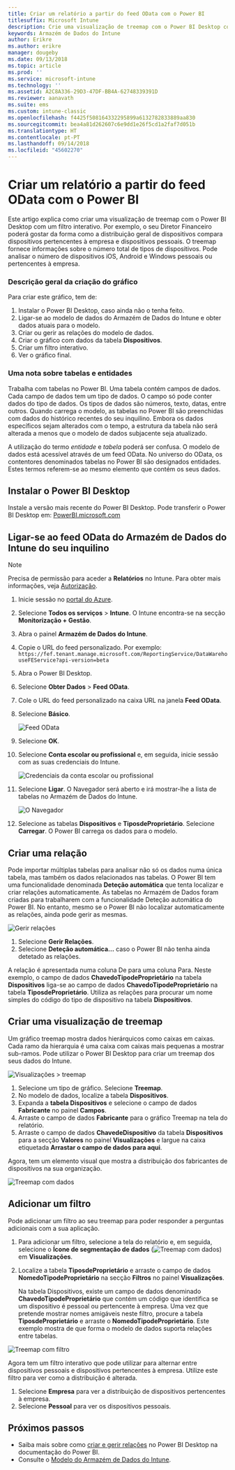 ```yaml
---
title: Criar um relatório a partir do feed OData com o Power BI
titlesuffix: Microsoft Intune
description: Crie uma visualização de treemap com o Power BI Desktop com um filtro interativo da API do Armazém de Dados do Microsoft Intune.
keywords: Armazém de Dados do Intune
author: Erikre
ms.author: erikre
manager: dougeby
ms.date: 09/13/2018
ms.topic: article
ms.prod: ''
ms.service: microsoft-intune
ms.technology: ''
ms.assetid: A2C8A336-29D3-47DF-BB4A-62748339391D
ms.reviewer: aanavath
ms.suite: ems
ms.custom: intune-classic
ms.openlocfilehash: f4425f508164332295899a6132782833889aa830
ms.sourcegitcommit: bea4a81d262607c6e9dd1e26f5cd1a2faf7d051b
ms.translationtype: HT
ms.contentlocale: pt-PT
ms.lasthandoff: 09/14/2018
ms.locfileid: "45602270"
---
```

# <a name="create-a-report-from-the-odata-feed-with-power-bi"></a>Criar um relatório a partir do feed OData com o Power BI

Este artigo explica como criar uma visualização de treemap com o Power BI Desktop com um filtro interativo. Por exemplo, o seu Diretor Financeiro poderá gostar da forma como a distribuição geral de dispositivos compara dispositivos pertencentes à empresa e dispositivos pessoais. O treemap fornece informações sobre o número total de tipos de dispositivos. Pode analisar o número de dispositivos iOS, Android e Windows pessoais ou pertencentes à empresa.

### <a name="overview-of-creating-the-chart"></a>Descrição geral da criação do gráfico

Para criar este gráfico, tem de:
1. Instalar o Power BI Desktop, caso ainda não o tenha feito.
2. Ligar-se ao modelo de dados do Armazém de Dados do Intune e obter dados atuais para o modelo.
3. Criar ou gerir as relações do modelo de dados.
4. Criar o gráfico com dados da tabela **Dispositivos**.
5. Criar um filtro interativo.
6. Ver o gráfico final.

### <a name="a-note-about-tables-and-entities"></a>Uma nota sobre tabelas e entidades

Trabalha com tabelas no Power BI. Uma tabela contém campos de dados. Cada campo de dados tem um tipo de dados. O campo só pode conter dados do tipo de dados. Os tipos de dados são números, texto, datas, entre outros. Quando carrega o modelo, as tabelas no Power BI são preenchidas com dados do histórico recentes do seu inquilino. Embora os dados específicos sejam alterados com o tempo, a estrutura da tabela não será alterada a menos que o modelo de dados subjacente seja atualizado.

A utilização do termo _entidade_ e _tabela_ poderá ser confusa. O modelo de dados está acessível através de um feed OData. No universo do OData, os contentores denominados tabelas no Power BI são designados entidades. Estes termos referem-se ao mesmo elemento que contém os seus dados.

## <a name="install-power-bi-desktop"></a>Instalar o Power BI Desktop

Instale a versão mais recente do Power BI Desktop. Pode transferir o Power BI Desktop em: [PowerBI.microsoft.com](https://powerbi.microsoft.com/desktop)

## <a name="connect-to-the-odata-feed-for-the-intune-data-warehouse-for-your-tenant"></a>Ligar-se ao feed OData do Armazém de Dados do Intune do seu inquilino

> [!Note]  
> Precisa de permissão para aceder a **Relatórios** no Intune. Para obter mais informações, veja [Autorização](reports-api-url.md).

1. Inicie sessão no [portal do Azure](https://portal.azure.com).
2. Selecione **Todos os serviços** > **Intune**. O Intune encontra-se na secção **Monitorização + Gestão**.
3. Abra o painel **Armazém de Dados do Intune**.
4. Copie o URL do feed personalizado. Por exemplo: `https://fef.tenant.manage.microsoft.com/ReportingService/DataWarehouseFEService?api-version=beta`
5. Abra o Power BI Desktop.
6. Selecione **Obter Dados** > **Feed OData**.
7. Cole o URL do feed personalizado na caixa URL na janela **Feed OData**.
8. Selecione **Básico**.

    ![Feed OData](media/reports-create-01-odatafeed.png)

9. Selecione **OK**.
10. Selecione **Conta escolar ou profissional** e, em seguida, inicie sessão com as suas credenciais do Intune.

    ![Credenciais da conta escolar ou profissional](media/reports-create-02-org-account.png)

11. Selecione **Ligar**. O Navegador será aberto e irá mostrar-lhe a lista de tabelas no Armazém de Dados do Intune.

    ![O Navegador](media/reports-create-02-loadentities.png)

12. Selecione as tabelas **Dispositivos** e **TiposdeProprietário**.  Selecione **Carregar**. O Power BI carrega os dados para o modelo.

## <a name="create-a-relationship"></a>Criar uma relação

Pode importar múltiplas tabelas para analisar não só os dados numa única tabela, mas também os dados relacionados nas tabelas.  O Power BI tem uma funcionalidade denominada **Deteção automática** que tenta localizar e criar relações automaticamente. As tabelas no Armazém de Dados foram criadas para trabalharem com a funcionalidade Deteção automática do Power BI. No entanto, mesmo se o Power BI não localizar automaticamente as relações, ainda pode gerir as mesmas.

![Gerir relações](media/reports-create-03-managerelationships.png)

1. Selecione **Gerir Relações**.
2. Selecione **Deteção automática...** caso o Power BI não tenha ainda detetado as relações.

A relação é apresentada numa coluna De para uma coluna Para. Neste exemplo, o campo de dados **ChavedoTipodeProprietário** na tabela **Dispositivos** liga-se ao campo de dados **ChavedoTipodeProprietário** na tabela **TiposdeProprietário**. Utiliza as relações para procurar um nome simples do código do tipo de dispositivo na tabela **Dispositivos**.

## <a name="create-a-treemap-visualization"></a>Criar uma visualização de treemap

Um gráfico treemap mostra dados hierárquicos como caixas em caixas. Cada ramo da hierarquia é uma caixa com caixas mais pequenas a mostrar sub-ramos. Pode utilizar o Power BI Desktop para criar um treemap dos seus dados do Intune.

![Visualizações > treemap](media/reports-create-03-treemap.png)

1. Selecione um tipo de gráfico. Selecione **Treemap**.
2. No modelo de dados, localize a tabela **Dispositivos**.
3. Expanda a **tabela Dispositivos** e selecione o campo de dados **Fabricante** no painel **Campos**.
4. Arraste o campo de dados **Fabricante** para o gráfico Treemap na tela do relatório.
5. Arraste o campo de dados **ChavedeDispositivo** da tabela **Dispositivos** para a secção **Valores** no painel **Visualizações** e largue na caixa etiquetada **Arrastar o campo de dados para aqui**.  

Agora, tem um elemento visual que mostra a distribuição dos fabricantes de dispositivos na sua organização.

![Treemap com dados](media/reports-create-06-treemapwdata.png)

## <a name="add-a-filter"></a>Adicionar um filtro

Pode adicionar um filtro ao seu treemap para poder responder a perguntas adicionais com a sua aplicação.


1. Para adicionar um filtro, selecione a tela do relatório e, em seguida, selecione o **Ícone de segmentação de dados** (![Treemap com dados](media/reports-create-slicer.png)) em **Visualizações**.
2. Localize a tabela **TiposdeProprietário** e arraste o campo de dados **NomedoTipodeProprietário** na secção **Filtros** no painel **Visualizações**.  

   Na tabela Dispositivos, existe um campo de dados denominado **ChavedoTipodeProprietário** que contém um código que identifica se um dispositivo é pessoal ou pertencente à empresa. Uma vez que pretende mostrar nomes amigáveis neste filtro, procure a tabela **TiposdeProprietário** e arraste o **NomedoTipodeProprietário**. Este exemplo mostra de que forma o modelo de dados suporta relações entre tabelas.

![Treemap com filtro](media/reports-create-08_ownertype.png)

Agora tem um filtro interativo que pode utilizar para alternar entre dispositivos pessoais e dispositivos pertencentes à empresa. Utilize este filtro para ver como a distribuição é alterada.

1. Selecione **Empresa** para ver a distribuição de dispositivos pertencentes à empresa.
2. Selecione **Pessoal** para ver os dispositivos pessoais.

## <a name="next-steps"></a>Próximos passos

 - Saiba mais sobre como [criar e gerir relações](https://powerbi.microsoft.com/documentation/powerbi-desktop-create-and-manage-relationships/) no Power BI Desktop na documentação do Power BI.
 - Consulte o [Modelo do Armazém de Dados do Intune](https://docs.microsoft.com/intune/reports-ref-data-model).
